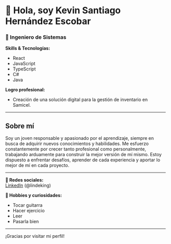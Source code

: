 # 👋 Hola, soy Kevin Santiago Hernández Escobar

### 🚀 Ingeniero de Sistemas

**Skills & Tecnologías:**  
- React  
- JavaScript  
- TypeScript  
- C#
- Java

**Logro profesional:**  
- Creación de una solución digital para la gestión de inventario en Samicel.

---

## Sobre mí

Soy un joven responsable y apasionado por el aprendizaje, siempre en busca de adquirir nuevos conocimientos y habilidades. Me esfuerzo constantemente por crecer tanto profesional como personalmente, trabajando arduamente para construir la mejor versión de mí mismo. Estoy dispuesto a enfrentar desafíos, aprender de cada experiencia y aportar lo mejor de mí en cada proyecto.

---

**🔗 Redes sociales:**  
[LinkedIn](https://www.linkedin.com/in/kevin-santiago-hernandez-escobar-7621261ba/) (@lindeking)

**🎸 Hobbies y curiosidades:**  
- Tocar guitarra  
- Hacer ejercicio  
- Leer  
- Pasarla bien  

---

¡Gracias por visitar mi perfil!
